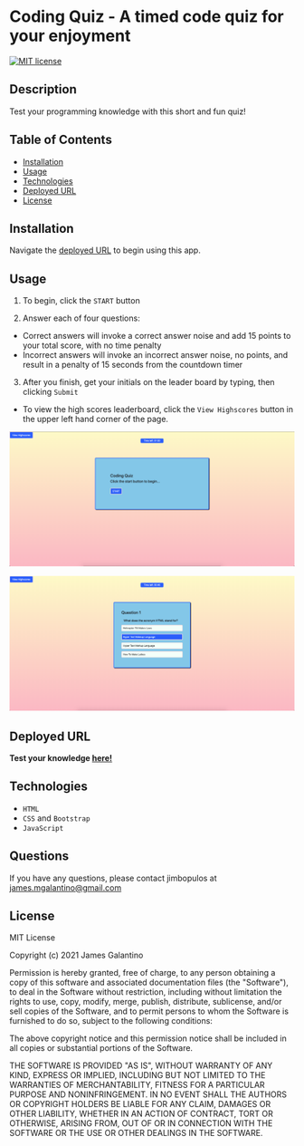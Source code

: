# Coding Quiz - A timed code quiz for your enjoyment

[![MIT license](https://img.shields.io/badge/License-MIT-blue.svg)](https://lbesson.mit-license.org/)

## Description

Test your programming knowledge with this short and fun quiz!

## Table of Contents

- [Installation](#installation)
- [Usage](#usage)
- [Technologies](#technologies)
- [Deployed URL](#deployed-url)
- [License](#license)

## Installation

Navigate the [deployed URL](#deployed-url) to begin using this app.

## Usage

1. To begin, click the `START` button

2. Answer each of four questions:

- Correct answers will invoke a correct answer noise and add 15 points to your total score, with no time penalty
- Incorrect answers will invoke an incorrect answer noise, no points, and result in a penalty of 15 seconds from the countdown timer

3. After you finish, get your initials on the leader board by typing, then clicking `Submit`

- To view the high scores leaderboard, click the `View Highscores` button in the upper left hand corner of the page.

![Screenshot of code-quiz intial page with START button and timer.](images/Start-quiz.png)

![Screenshot of code-quiz first question page with options and timer begin](images/Code-quiz.png)

## Deployed URL

**Test your knowledge [here!](https://jimbopulos.github.io/timed-quiz/)**

## Technologies

- `HTML`
- `CSS` and `Bootstrap`
- `JavaScript`

## Questions

If you have any questions, please contact jimbopulos at james.mgalantino@gmail.com

## License

MIT License

Copyright (c) 2021 James Galantino

Permission is hereby granted, free of charge, to any person obtaining a copy
of this software and associated documentation files (the "Software"), to deal
in the Software without restriction, including without limitation the rights
to use, copy, modify, merge, publish, distribute, sublicense, and/or sell
copies of the Software, and to permit persons to whom the Software is
furnished to do so, subject to the following conditions:

The above copyright notice and this permission notice shall be included in all
copies or substantial portions of the Software.

THE SOFTWARE IS PROVIDED "AS IS", WITHOUT WARRANTY OF ANY KIND, EXPRESS OR
IMPLIED, INCLUDING BUT NOT LIMITED TO THE WARRANTIES OF MERCHANTABILITY,
FITNESS FOR A PARTICULAR PURPOSE AND NONINFRINGEMENT. IN NO EVENT SHALL THE
AUTHORS OR COPYRIGHT HOLDERS BE LIABLE FOR ANY CLAIM, DAMAGES OR OTHER
LIABILITY, WHETHER IN AN ACTION OF CONTRACT, TORT OR OTHERWISE, ARISING FROM,
OUT OF OR IN CONNECTION WITH THE SOFTWARE OR THE USE OR OTHER DEALINGS IN THE
SOFTWARE.
